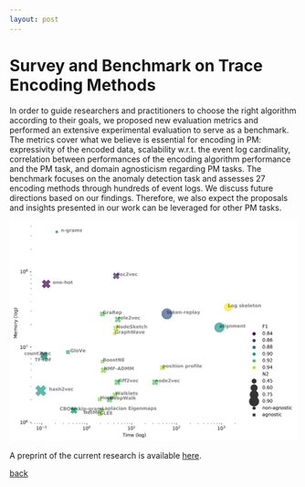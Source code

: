 ```yaml
---
layout: post
---
```


# Survey and Benchmark on Trace Encoding Methods

In order to guide researchers and practitioners to choose the right algorithm according to their goals, we proposed new evaluation metrics and performed an extensive experimental evaluation to serve as a benchmark.
The metrics cover what we believe is essential for encoding in PM: expressivity of the encoded data, scalability w.r.t. the event log cardinality, correlation between performances of the encoding algorithm performance and the PM task, and domain agnosticism regarding PM tasks.
The benchmark focuses on the anomaly detection task and assesses 27 encoding methods through hundreds of event logs. We discuss future directions based on our findings. Therefore, we also expect the proposals and insights presented in our work can be leveraged for other PM tasks.

![Encoding Survey](/assets/img/posts/encoding/encoding.jpeg)

A preprint of the current research is available [here](https://www.researchgate.net/publication/366902372_Trace_Encoding_in_Process_Mining_a_survey_and_benchmarking).

[back](/)
